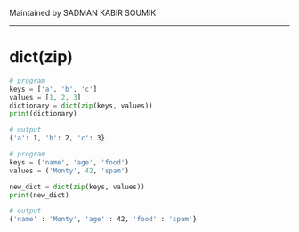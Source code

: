 Maintained by SADMAN KABIR SOUMIK

---

# dict(zip)



```python
# program
keys = ['a', 'b', 'c']
values = [1, 2, 3]
dictionary = dict(zip(keys, values))
print(dictionary) 
```

```bash
# output
{'a': 1, 'b': 2, 'c': 3}
```

```python
# program 
keys = ('name', 'age', 'food')
values = ('Monty', 42, 'spam')

new_dict = dict(zip(keys, values))
print(new_dict)
```

```bash
# output
{'name' : 'Monty', 'age' : 42, 'food' : 'spam'}
```

